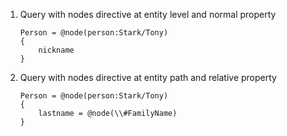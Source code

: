 ﻿01. Query with nodes directive at entity level and normal property
    ```gcl
    Person = @node(person:Stark/Tony)
    {
        nickname
    }
    ```

02. Query with nodes directive at entity path and relative property
    ```gcl
    Person = @node(person:Stark/Tony)
    {
        lastname = @node(\\#FamilyName)
    }
    ```
